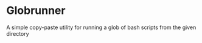 # Globrunner

A simple copy-paste utility for running a glob of bash scripts from the given directory